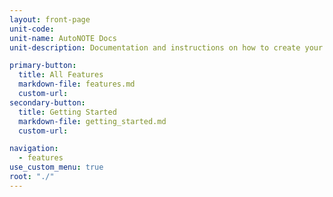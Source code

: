 ```yaml
---
layout: front-page
unit-code: 
unit-name: AutoNOTE Docs 
unit-description: Documentation and instructions on how to create your own AutoNOTE website. AutoNOTE makes it easy to create accessible and interactive teaching material. 

primary-button:
  title: All Features
  markdown-file: features.md
  custom-url:
secondary-button: 
  title: Getting Started
  markdown-file: getting_started.md
  custom-url: 

navigation:
  - features
use_custom_menu: true
root: "./"
---
```

